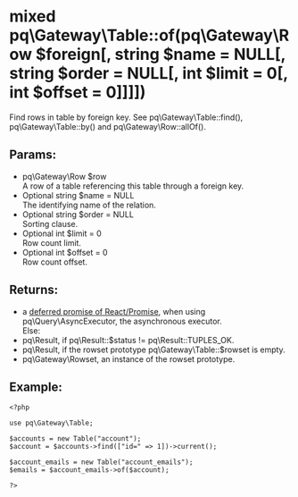 # mixed pq\Gateway\Table::of(pq\Gateway\Row $foreign[, string $name = NULL[, string $order = NULL[, int $limit = 0[, int $offset = 0]]]])

Find rows in table by foreign key.
See pq\Gateway\Table::find(), pq\Gateway\Table::by() and pq\Gateway\Row::allOf().

## Params:

* pq\Gateway\Row $row  
  A row of a table referencing this table through a foreign key.
* Optional string $name = NULL  
  The identifying name of the relation.
* Optional string $order = NULL  
  Sorting clause.
* Optional int $limit = 0  
  Row count limit.
* Optional int $offset = 0  
  Row count offset.

## Returns:

* a [deferred promise of React/Promise](https://github.com/reactphp/promise#deferred-1), when using pq\Query\AsyncExecutor, the asynchronous executor.  
  Else:
* pq\Result, if pq\Result::$status != pq\Result::TUPLES_OK.
* pq\Result, if the rowset prototype pq\Gateway\Table::$rowset is empty.
* pq\Gateway\Rowset, an instance of the rowset prototype.

## Example:

	<?php
	
	use pq\Gateway\Table;
	
	$accounts = new Table("account");
	$account = $accounts->find(["id=" => 1])->current();
	
	$account_emails = new Table("account_emails");
	$emails = $account_emails->of($account);
	
	?>
